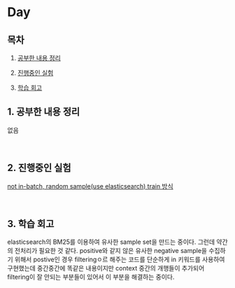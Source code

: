 <!--
구조
*
    *
        * <br>
            &nbsp; - &nbsp; <br>
                &nbsp;&nbsp;&nbsp;&nbsp; ‣ &nbsp; <br>
                    &nbsp;&nbsp;&nbsp;&nbsp;&nbsp;&nbsp;&nbsp;&nbsp; * &nbsp; <br>
-->

# Day 

## 목차 

1. [공부한 내용 정리](#1-공부한-내용-정리)

2. [진행중인 실험](#2-진행중인-실험)

3. [학습 회고](#3-학습-회고)

## 1. 공부한 내용 정리

없음

<br>

## 2. 진행중인 실험

[not in-batch, random sample(use elasticsearch) train 방식](https://github.com/boostcampaitech2/mrc-level2-nlp-04/issues/36)

<br>


## 3. 학습 회고

elasticsearch의 BM25를 이용하여 유사한 sample set을 만드는 중이다.
그런데 약간의 전처리가 필요한 것 같다. positive와 같지 않은 유사한 negative sample을 수집하기 위해서 postive인 경우 filteringㅇ르 해주는 코드를 단순하게 in 키워드를 사용하여 구현했는데 중간중간에 똑같은 내용이지만 context 중간의 개행들이 추가되어 filtering이 잘 안되는 부분들이 있어서 이 부분을 해결하는 중이다. 

<br>